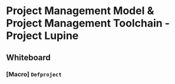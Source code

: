 Project Management Model & Project Management Toolchain - Project Lupine
========================================================================

## Whiteboard

### [Macro] `Defproject`
